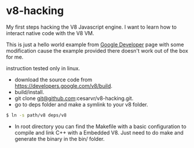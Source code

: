 # v8-hacking
My first steps hacking the V8 Javascript engine. I want to learn how to interact native code with the V8 VM.

This is just a hello world example from [Google Developer] page with some modification cause the example 
provided there doesn't work out of the box for me.

instruction tested only in linux.

 - download the source code from https://developers.google.com/v8/build. 
 - build/install.
 - git clone git@github.com:cesarvr/v8-hacking.git. 
 - go to deps folder and make a symlink to your v8 folder. 

```sh
$ ln -s path/v8 deps/v8
```
- In root directory you can find the Makefile with a basic configuration to compile and link C++ with a Embedded V8. 
  Just need to do make and generate the binary in the bin/ folder.

 

[Google Developer]: <https://cesarvr.github.io>
